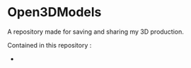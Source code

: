 # Open3DModels

A repository made for saving and sharing my 3D production.

Contained in this repository :

* []()

